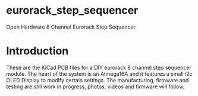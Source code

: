 # eurorack_step_sequencer
Open Hardware 8 Channel Eurorack Step Sequencer
# Introduction
These are the KiCad PCB files for a DIY eurorack 8 channel step sequencer module. The heart of the system is an Atmega16A and it features a small i2c OLED Display to modify certain settings. The manufacturing, firmware and testing are still work in progress, photos, videos and firmware will follow.
